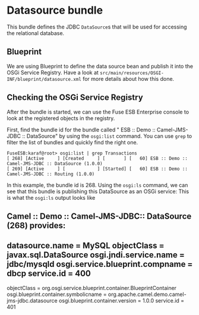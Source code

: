 # Datasource bundle
This bundle defines the JDBC `DataSource`s that will be used for accessing the 
relational database.


## Blueprint
We are using Blueprint to define the data source bean and publish it into the OSGi Service Registry.  Have a look at
`src/main/resources/OSGI-INF/blueprint/datasource.xml` for more details about how this done.

## Checking the OSGi Service Registry
After the bundle is started, we can use the Fuse ESB Enterprise console to look at the registered objects in the registry.

First, find the bundle id for the bundle called " ESB :: Demo :: Camel-JMS-JDBC :: DataSource" by using the `osgi:list` command.
You can use `grep` to filter the list of bundles and quickly find the right one.

    FuseESB:karaf@root> osgi:list | grep Transactions
    [ 268] [Active     ] [Created     ] [       ] [   60] ESB :: Demo :: Camel-JMS-JDBC :: DataSource (1.0.0)
    [ 269] [Active     ] [            ] [Started] [   60] ESB :: Demo :: Camel-JMS-JDBC :: Routing (1.0.0)

In this example, the bundle id is 268.  Using the `osgi:ls` command, we can see that this bundle is publishing this DataSource as an OSGi service:
This is what the `osgi:ls` output looks like

Camel :: Demo :: Camel-JMS-JDBC:: DataSource (268) provides:
------------------------------------------------------------
datasource.name = MySQL
objectClass = javax.sql.DataSource
osgi.jndi.service.name = jdbc/mysqld
osgi.service.blueprint.compname = dbcp
service.id = 400
----
objectClass = org.osgi.service.blueprint.container.BlueprintContainer
osgi.blueprint.container.symbolicname = org.apache.camel.demo.camel-jms-jdbc.datasource
osgi.blueprint.container.version = 1.0.0
service.id = 401
